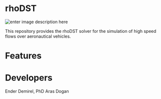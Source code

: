# rhoDST
![enter image description here](https://user-images.githubusercontent.com/30440239/129488825-eb1f5388-fe71-45bf-9f60-6a9d69466836.jpg)

This repository provides the rhoDST solver for the simulation of high speed flows over aeronautical vehicles.        
# Features



# Developers

Ender Demirel, PhD
Aras Dogan
